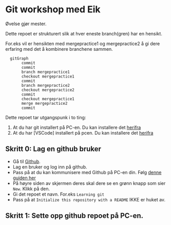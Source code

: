 # Git workshop med Eik

Øvelse gjør mester.

Dette repoet er strukturert slik at hver eneste branch(gren) har en hensikt.

For.eks vil er hensikten med mergepractice1 og mergepractice2 å gi dere erfaring med det å kombinere branchene sammen.
```mermaid
  gitGraph
       commit
       commit
       branch mergepractice1
       checkout mergepractice1
       commit
       branch mergepractice2
       checkout mergepractice2
       commit
       checkout mergepractice1
       merge mergepractice2
       commit
```
Dette repoet tar utgangspunk i to ting:
1. At du har git installert på PC-en. Du kan installere det [herifra](https://git-scm.com)
2. At du har [VSCode] installert på pcen. Du kan installere det [herifra](https://code.visualstudio.com)


## Skritt 0: Lag en github bruker
* Gå til [Github](https://github.com).
* Lag en bruker og log inn på github.
* Pass på at du kan kommunisere med Github på PC-en din. Følg [denne guiden her](https://docs.github.com/en/authentication/connecting-to-github-with-ssh)
* På høyre siden av skjermen deres skal dere se en grønn knapp som sier `New`. Klikk på den.
* Gi det repoet et navn. For.eks `Learning git`
* Pass på at `Initialize this repository with a README` IKKE er huket av.

## Skritt 1: Sette opp github repoet på PC-en.


